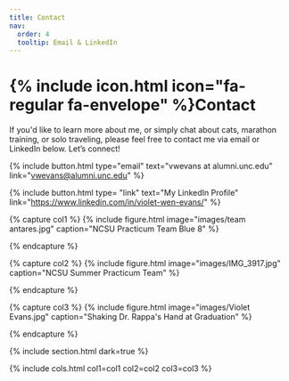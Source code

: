 ```yaml
---
title: Contact
nav:
  order: 4
  tooltip: Email & LinkedIn
---
```


# {% include icon.html icon="fa-regular fa-envelope" %}Contact

If you'd like to learn more about me, or simply chat about cats, marathon training, or solo traveling, please feel free to contact me via email or LinkedIn below. Let’s connect!

{%
  include button.html
  type="email"
  text="vwevans at alumni.unc.edu"
  link="vwevans@alumni.unc.edu"
%}

{%
  include button.html
  type= "link"
  text="My LinkedIn Profile"
  link="https://www.linkedin.com/in/violet-wen-evans/"
%}

{% capture col1 %}
{%
  include figure.html
  image="images/team antares.jpg"
  caption="NCSU Practicum Team Blue 8"
%}
<style>
  img {
    max-width: 250px;
    max-height: 300px;
  }
</style>
{% endcapture %}

{% capture col2 %}
{% 
  include figure.html image="images/IMG_3917.jpg"
  caption="NCSU Summer Practicum Team"
%}
<style>
  img {
    max-width: 250px;
    max-height: 300px;
  }
</style>
{% endcapture %}

{% capture col3 %}
{% 
  include figure.html image="images/Violet Evans.jpg"
  caption="Shaking Dr. Rappa's Hand at Graduation"
%}
<style>
  img {
    max-width: 250px;
    max-height: 300px;
  }
</style>
{% endcapture %}

{% include section.html dark=true %}

{% include cols.html col1=col1 col2=col2 col3=col3 %}
